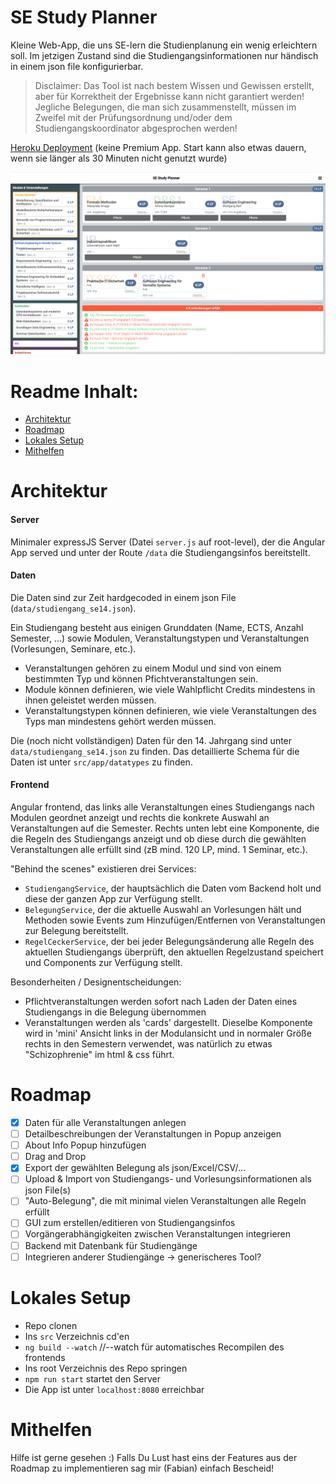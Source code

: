 # SE Study Planner

Kleine Web-App, die uns SE-lern die Studienplanung ein wenig erleichtern soll. Im jetzigen Zustand sind die Studiengangsinformationen nur händisch in einem json file konfigurierbar.

> Disclaimer: Das Tool ist nach bestem Wissen und Gewissen erstellt, aber für Korrektheit der Ergebnisse kann nicht garantiert werden! Jegliche Belegungen, die man sich zusammenstellt, müssen im Zweifel mit der Prüfungsordnung und/oder dem Studiengangskoordinator abgesprochen werden!

[Heroku Deployment](https://se-study-planner.herokuapp.com/) (keine Premium App. Start kann also etwas dauern, wenn sie länger als 30 Minuten nicht genutzt wurde)

![aktueller Screenshot](./images/seStudyPlannerScreenshot.png)

# Readme Inhalt:

- [Architektur](#Architektur)
- [Roadmap](#Roadmap)
- [Lokales Setup](#Lokales-Setup)
- [Mithelfen](#Mithelfen)

# Architektur

#### Server

Minimaler expressJS Server (Datei `server.js` auf root-level), der die Angular App served und unter der Route `/data` die Studiengangsinfos bereitstellt.

#### Daten

Die Daten sind zur Zeit hardgecoded in einem json File (`data/studiengang_se14.json`).

Ein Studiengang besteht aus einigen Grunddaten (Name, ECTS, Anzahl Semester, ...) sowie Modulen, Veranstaltungstypen und Veranstaltungen (Vorlesungen, Seminare, etc.).

- Veranstaltungen gehören zu einem Modul und sind von einem bestimmten Typ und können Pfichtveranstaltungen sein.
- Module können definieren, wie viele Wahlpflicht Credits mindestens in ihnen geleistet werden müssen.
- Veranstaltungstypen können definieren, wie viele Veranstaltungen des Typs man mindestens gehört werden müssen.

Die (noch nicht vollständigen) Daten für den 14. Jahrgang sind unter `data/studiengang_se14.json` zu finden. Das detaillierte Schema für die Daten ist unter `src/app/datatypes` zu finden.

#### Frontend

Angular frontend, das links alle Veranstaltungen eines Studiengangs nach Modulen geordnet anzeigt und rechts die konkrete Auswahl an Veranstaltungen auf die Semester. Rechts unten lebt eine Komponente, die die Regeln des Studiengangs anzeigt und ob diese durch die gewählten Veranstaltungen alle erfüllt sind (zB mind. 120 LP, mind. 1 Seminar, etc.).

"Behind the scenes" existieren drei Services:

- `StudiengangService`, der hauptsächlich die Daten vom Backend holt und diese der ganzen App zur Verfügung stellt.
- `BelegungService`, der die aktuelle Auswahl an Vorlesungen hält und Methoden sowie Events zum Hinzufügen/Entfernen von Veranstaltungen zur Belegung bereitstellt.
- `RegelCeckerService`, der bei jeder Belegungsänderung alle Regeln des aktuellen Studiengangs überprüft, den aktuellen Regelzustand speichert und Components zur Verfügung stellt.

Besonderheiten / Designentscheidungen:

- Pflichtveranstaltungen werden sofort nach Laden der Daten eines Studiengangs in die Belegung übernommen
- Veranstaltungen werden als 'cards' dargestellt. Dieselbe Komponente wird in 'mini' Ansicht links in der Modulansicht und in normaler Größe rechts in den Semestern verwendet, was natürlich zu etwas "Schizophrenie" im html & css führt.

# Roadmap

- [x] Daten für alle Veranstaltungen anlegen
- [ ] Detailbeschreibungen der Veranstaltungen in Popup anzeigen
- [ ] About Info Popup hinzufügen
- [ ] Drag and Drop
- [x] Export der gewählten Belegung als json/Excel/CSV/...
- [ ] Upload & Import von Studiengangs- und Vorlesungsinformationen als json File(s)
- [ ] "Auto-Belegung", die mit minimal vielen Veranstaltungen alle Regeln erfüllt
- [ ] GUI zum erstellen/editieren von Studiengangsinfos
- [ ] Vorgängerabhängigkeiten zwischen Veranstaltungen integrieren
- [ ] Backend mit Datenbank für Studiengänge
- [ ] Integrieren anderer Studiengänge -> generischeres Tool?

# Lokales Setup

- Repo clonen
- Ins `src` Verzeichnis cd'en
- `ng build --watch` //--watch für automatisches Recompilen des frontends
- Ins root Verzeichnis des Repo springen
- `npm run start` startet den Server
- Die App ist unter `localhost:8080` erreichbar

# Mithelfen

Hilfe ist gerne gesehen :) Falls Du Lust hast eins der Features aus der Roadmap zu implementieren sag mir (Fabian) einfach Bescheid!
